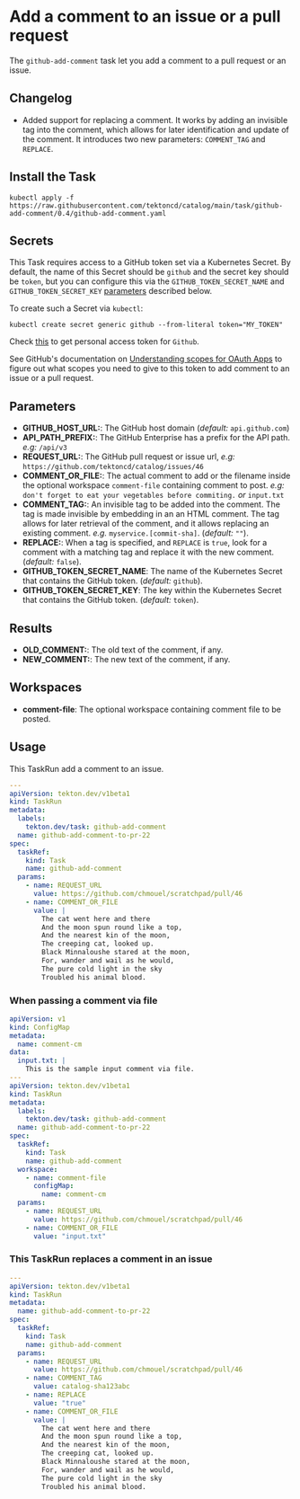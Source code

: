 # Add a comment to an issue or a pull request

The `github-add-comment` task let you add a comment to a pull request or an
issue.

## Changelog

- Added support for replacing a comment. It works by adding an invisible tag into the comment, which allows for
  later identification and update of the comment. It introduces two new parameters: `COMMENT_TAG` and `REPLACE`.

## Install the Task

```
kubectl apply -f https://raw.githubusercontent.com/tektoncd/catalog/main/task/github-add-comment/0.4/github-add-comment.yaml
```

## Secrets

This Task requires access to a GitHub token set via a Kubernetes Secret. By default, the name of this Secret should be `github` and the secret key should be `token`, but you can configure this via the `GITHUB_TOKEN_SECRET_NAME` and `GITHUB_TOKEN_SECRET_KEY` [parameters](#parameters) described below.

To create such a Secret via `kubectl`:

```
kubectl create secret generic github --from-literal token="MY_TOKEN"
```

Check [this](https://help.github.com/en/github/authenticating-to-github/creating-a-personal-access-token-for-the-command-line) to get personal access token for `Github`.

See GitHub's documentation on [Understanding scopes for OAuth Apps](https://developer.github.com/apps/building-oauth-apps/understanding-scopes-for-oauth-apps/) to figure out what scopes you need to give to this token to add comment to an issue or a pull request.

## Parameters

- **GITHUB_HOST_URL:**: The GitHub host domain (_default:_ `api.github.com`)
- **API_PATH_PREFIX:**: The GitHub Enterprise has a prefix for the API path. _e.g:_ `/api/v3`
- **REQUEST_URL:**: The GitHub pull request or issue url, _e.g:_
  `https://github.com/tektoncd/catalog/issues/46`
- **COMMENT_OR_FILE:**: The actual comment to add or the filename inside the
  optional workspace `comment-file` containing comment to post. _e.g:_ `don't forget to eat your vegetables before commiting.` _or_ `input.txt`
- **COMMENT_TAG:**: An invisible tag to be added into the comment. The tag is
  made invisible by embedding in an an HTML comment. The tag allows
  for later retrieval of the comment, and it allows replacing an existing comment. _e.g._ `myservice.[commit-sha]`. (_default:_ `""`).
- **REPLACE:**: When a tag is specified, and `REPLACE` is `true`, look for a
  comment with a matching tag and replace it with the new comment. (_default:_ `false`).
- **GITHUB_TOKEN_SECRET_NAME**: The name of the Kubernetes Secret that
  contains the GitHub token. (_default:_ `github`).
- **GITHUB_TOKEN_SECRET_KEY**: The key within the Kubernetes Secret that contains the GitHub token. (_default:_ `token`).

## Results

- **OLD_COMMENT:**: The old text of the comment, if any.
- **NEW_COMMENT:**: The new text of the comment, if any.

## Workspaces

- **comment-file**: The optional workspace containing comment file to be posted.

## Usage

This TaskRun add a comment to an issue.

```yaml
---
apiVersion: tekton.dev/v1beta1
kind: TaskRun
metadata:
  labels:
    tekton.dev/task: github-add-comment
  name: github-add-comment-to-pr-22
spec:
  taskRef:
    kind: Task
    name: github-add-comment
  params:
    - name: REQUEST_URL
      value: https://github.com/chmouel/scratchpad/pull/46
    - name: COMMENT_OR_FILE
      value: |
        The cat went here and there
        And the moon spun round like a top,
        And the nearest kin of the moon,
        The creeping cat, looked up.
        Black Minnaloushe stared at the moon,
        For, wander and wail as he would,
        The pure cold light in the sky
        Troubled his animal blood.
```

### When passing a comment via file

```yaml
apiVersion: v1
kind: ConfigMap
metadata:
  name: comment-cm
data:
  input.txt: |
    This is the sample input comment via file.
---
apiVersion: tekton.dev/v1beta1
kind: TaskRun
metadata:
  labels:
    tekton.dev/task: github-add-comment
  name: github-add-comment-to-pr-22
spec:
  taskRef:
    kind: Task
    name: github-add-comment
  workspace:
    - name: comment-file
      configMap:
        name: comment-cm
  params:
    - name: REQUEST_URL
      value: https://github.com/chmouel/scratchpad/pull/46
    - name: COMMENT_OR_FILE
      value: "input.txt"
```

### This TaskRun replaces a comment in an issue

```yaml
---
apiVersion: tekton.dev/v1beta1
kind: TaskRun
metadata:
  name: github-add-comment-to-pr-22
spec:
  taskRef:
    kind: Task
    name: github-add-comment
  params:
    - name: REQUEST_URL
      value: https://github.com/chmouel/scratchpad/pull/46
    - name: COMMENT_TAG
      value: catalog-sha123abc
    - name: REPLACE
      value: "true"
    - name: COMMENT_OR_FILE
      value: |
        The cat went here and there
        And the moon spun round like a top,
        And the nearest kin of the moon,
        The creeping cat, looked up.
        Black Minnaloushe stared at the moon,
        For, wander and wail as he would,
        The pure cold light in the sky
        Troubled his animal blood.